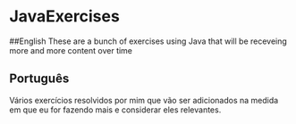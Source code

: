 # JavaExercises

##English
These are a bunch of exercises using Java that will be receveing more and more content over time

## Português
Vários exercícios resolvidos por mim que vão ser adicionados na medida em que eu for fazendo mais e considerar eles relevantes.


